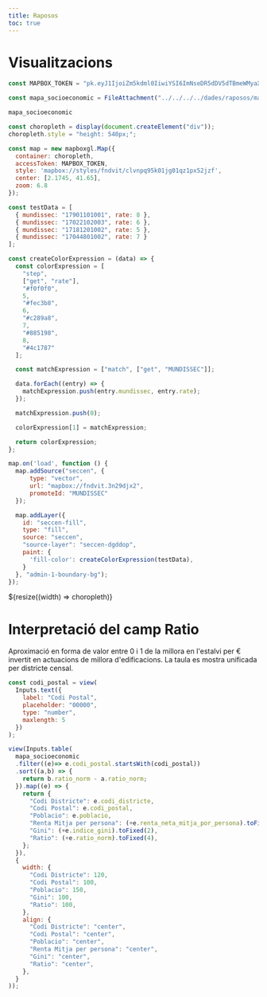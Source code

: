 ```yaml
---
title: Raposos
toc: true
---
```


# Visualitzacions

```js
const MAPBOX_TOKEN = "pk.eyJ1IjoiZm5kdml0IiwiYSI6ImNseDR5dDV5dTBmeWMyaXNjemRkbDA3cHEifQ.HgSEJBTQzDFB-qBS2C4dvg";
```

```js
const mapa_socioeconomic = FileAttachment("../../../../dades/raposos/mapa_socioeconomic.csv").csv();
```

```js
mapa_socioeconomic
```

```js 
const choropleth = display(document.createElement("div"));
choropleth.style = "height: 540px;";

const map = new mapboxgl.Map({
  container: choropleth,
  accessToken: MAPBOX_TOKEN,
  style: 'mapbox://styles/fndvit/clvnpq95k01jg01qz1px52jzf',
  center: [2.1745, 41.65],
  zoom: 6.8
});

const testData = [
  { mundissec: "17901101001", rate: 8 },
  { mundissec: "17022102003", rate: 6 },
  { mundissec: "17181201002", rate: 5 },
  { mundissec: "17044801002", rate: 7 }
];

const createColorExpression = (data) => {
  const colorExpression = [
    "step",
    ["get", "rate"],
    "#f0f0f0",
    5,
    "#fec3b8",
    6,
    "#c289a8",
    7,
    "#885198",
    8,
    "#4c1787"
  ];

  const matchExpression = ["match", ["get", "MUNDISSEC"]];

  data.forEach((entry) => {
    matchExpression.push(entry.mundissec, entry.rate);
  });

  matchExpression.push(0);

  colorExpression[1] = matchExpression;

  return colorExpression;
};

map.on('load', function () {
  map.addSource("seccen", {
      type: "vector",
      url: "mapbox://fndvit.3n29djx2",
      promoteId: "MUNDISSEC"
  });

  map.addLayer({
    id: "seccen-fill",
    type: "fill",
    source: "seccen",
    "source-layer": "seccen-dgddop",
    paint: {
      'fill-color': createColorExpression(testData),
    }
  }, "admin-1-boundary-bg");
});
```

<div class="grid grid-cols-4">
  <div class="card">

  </div>
  <div class="card">

  </div>
  <div class="card">

  </div>
  <div class="card">

  </div>
</div>


<div class="grid grid-cols-3">
  <div class="card">
  ${resize((width) => choropleth)}
  </div>
  <div class="card">

  </div>
  <div class="card">

  </div>
</div>

<div class="grid grid-cols-3">
  <div class="card grid-colspan-3">

  </div>  
</div>

<div class="card">
  <h1>Interpretació del camp Ratio</h1>

  Aproximació en forma de valor entre 0 i 1 de la millora en l'estalvi per € invertit en actuacions de millora d'edificacions. La taula es mostra unificada per districte censal.
</div>


```js
const codi_postal = view(
  Inputs.text({
    label: "Codi Postal",
    placeholder: "00000",
    type: "number",
    maxlength: 5
  })
);
```

```js
view(Inputs.table(
  mapa_socioeconomic
  .filter((e)=> e.codi_postal.startsWith(codi_postal))
  .sort((a,b) => {
    return b.ratio_norm - a.ratio_norm;
  }).map((e) => {
    return {
      "Codi Districte": e.codi_districte,
      "Codi Postal": e.codi_postal,
      "Poblacio": e.poblacio,
      "Renta Mitja per persona": (+e.renta_neta_mitja_por_persona).toFixed(2),
      "Gini": (+e.indice_gini).toFixed(2),
      "Ratio": (+e.ratio_norm).toFixed(4),
    };
  }),
  {
    width: {
      "Codi Districte": 120,
      "Codi Postal": 100,
      "Poblacio": 150,
      "Gini": 100,
      "Ratio": 100,
    },
    align: {
      "Codi Districte": "center",
      "Codi Postal": "center",
      "Poblacio": "center",
      "Renta Mitja per persona": "center",
      "Gini": "center",
      "Ratio": "center",
    },
  }
));
```